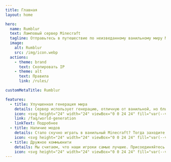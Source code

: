 ```yaml
---
title: Главная
layout: home

hero:
  name: Rumblur
  text: Ламповый сервер Minecraft
  tagline: Отправьтесь в путешествие по неизведанному ванильному миру Minecraft.
  image:
    alt: Rumblur
    src: /img/icon.webp
  actions:
    - theme: brand
      text: Скопировать IP
    - theme: alt
      text: Правила
      link: /rules/

customMetaTitle: Rumblur

features:
  - title: Улучшенная генерация мира
    details: Сервер использует генерацию, отличную от ванильной, но близкой к ней, где будут встречаться различные интересные структуры и биомы.
    icon: <svg height="24" width="24" viewBox="0 0 24 24" fill="var(--vp-c-green-2)" xmlns="http://www.w3.org/2000/svg"><path d="M5,3C3.89,3 3,3.89 3,5V19A2,2 0 0,0 5,21H19A2,2 0 0,0 21,19V5C21,3.89 20.1,3 19,3H5M15.78,5H19V17.18C18.74,16.38 17.69,15.79 16.8,15.79H15.8V12.79A1,1 0 0,0 14.8,11.79H8.8V9.79H10.8A1,1 0 0,0 11.8,8.79V6.79H13.8C14.83,6.79 15.67,6 15.78,5M5,10.29L9.8,14.79V15.79C9.8,16.9 10.7,17.79 11.8,17.79V19H5V10.29Z" /></svg>
    link: /faq/world-generation
    linkText: Подробнее
  - title: Наличие модов
    details: Стало скучно играть в ванильный Minecraft? Тогда заходите к нам. Имеется множество модов, которые разнообразят ваш игровой процесс.
    icon: <svg height="24" width="24" viewBox="0 0 24 24" fill="var(--vp-c-indigo-2)" xmlns="http://www.w3.org/2000/svg"><title>puzzle-outline</title><path d="M22,13.5C22,15.26 20.7,16.72 19,16.96V20A2,2 0 0,1 17,22H13.2V21.7A2.7,2.7 0 0,0 10.5,19C9,19 7.8,20.21 7.8,21.7V22H4A2,2 0 0,1 2,20V16.2H2.3C3.79,16.2 5,15 5,13.5C5,12 3.79,10.8 2.3,10.8H2V7A2,2 0 0,1 4,5H7.04C7.28,3.3 8.74,2 10.5,2C12.26,2 13.72,3.3 13.96,5H17A2,2 0 0,1 19,7V10.04C20.7,10.28 22,11.74 22,13.5M17,15H18.5A1.5,1.5 0 0,0 20,13.5A1.5,1.5 0 0,0 18.5,12H17V7H12V5.5A1.5,1.5 0 0,0 10.5,4A1.5,1.5 0 0,0 9,5.5V7H4V9.12C5.76,9.8 7,11.5 7,13.5C7,15.5 5.75,17.2 4,17.88V20H6.12C6.8,18.25 8.5,17 10.5,17C12.5,17 14.2,18.25 14.88,20H17V15Z" /></svg>
  - title: Дружное коммьюнити
    details: Мы считаем, что наши игроки самые лучшие. Присоединяйтесь!
    icon: <svg height="24" width="24" viewBox="0 0 24 24" fill="var(--vp-c-yellow-2)" xmlns="http://www.w3.org/2000/svg" viewBox="0 0 24 24"><path d="M12,2C6.47,2 2,6.47 2,12C2,17.53 6.47,22 12,22A10,10 0 0,0 22,12C22,6.47 17.5,2 12,2M12,20A8,8 0 0,1 4,12A8,8 0 0,1 12,4A8,8 0 0,1 20,12A8,8 0 0,1 12,20M13,9.94L14.06,11L15.12,9.94L16.18,11L17.24,9.94L15.12,7.82L13,9.94M8.88,9.94L9.94,11L11,9.94L8.88,7.82L6.76,9.94L7.82,11L8.88,9.94M12,17.5C14.33,17.5 16.31,16.04 17.11,14H6.89C7.69,16.04 9.67,17.5 12,17.5Z" /></svg>
---
```


<script setup>
import {
  VPTeamPage,
  VPTeamPageTitle,
  VPTeamMembers
} from 'vitepress/theme'

const members = [
  {
    avatar: 'https://ely.by/services/skins-renderer?url=https%3A%2F%2Fely.by%2Fstorage%2Fskins%2F07fd96edfb852c514371b32f4745423d.png&scale=18.9&renderFace=1&v=2',
    name: 'artilapx',
    title: 'Основатель',
  },
  {
    avatar: 'https://crafthead.net/avatar/ac98aee2f60a4bd897e57717def8ed08',
    name: 'Xtimms',
    title: 'Сисадмин, владелец физсервера',
  },
  {
    avatar: 'https://crafthead.net/avatar/72d67267b3a34829882448fe63e736d0',
    name: 'BadCoder',
    title: 'Сисадмин',
  },
  {
    avatar: 'https://crafthead.net/avatar/3315d7c302ca4188bb46aeeb998f4d1d',
    name: 'Watewind',
    title: 'Строитель',
  },
  {
    avatar: 'https://ely.by/services/skins-renderer?url=https%3A%2F%2Fely.by%2Fstorage%2Fskins%2Fdbd556c54387245e95279af31ed24425.png&scale=18.9&renderFace=1&v=2',
    name: 'juliameow7',
    title: 'Строитель',
  },
  {
    avatar: 'https://crafthead.net/avatar/8667ba71b85a4004af54457a9734eed7',
    name: 'nanolook',
    title: 'Инвестор',
  },
]
</script>

<VPTeamPage>
  <VPTeamPageTitle>
    <template #title>
      Наша команда
    </template>
    <template #lead>
      Администрированием и поддержкой сервера занимаются вот эти ребята!
    </template>
  </VPTeamPageTitle>
  <VPTeamMembers
    :members="members"
  />
</VPTeamPage>
